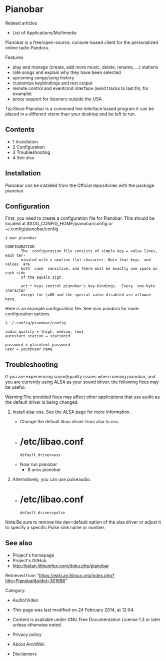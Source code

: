 Pianobar
========

Related articles

-   List of Applications/Multimedia

Pianobar is a free/open-source, console-based client for the
personalized online radio Pandora.

Features

-   play and manage (create, add more music, delete, rename, ...)
    stations
-   rate songs and explain why they have been selected
-   upcoming songs/song history
-   customize keybindings and text output
-   remote control and eventcmd interface (send tracks to last.fm, for
    example)
-   proxy support for listeners outside the USA

Tip:Since Pianobar is a command line interface based program it can be
placed in a different vterm than your desktop and be left to run.

Contents
--------

-   1 Installation
-   2 Configuration
-   3 Troubleshooting
-   4 See also

Installation
------------

Pianobar can be installed from the Official repositories with the
package pianobar.

Configuration
-------------

First, you need to create a configuration file for Pianobar. This should
be located at $XDG_CONFIG_HOME/pianobar/config or
~/.config/pianobar/config

    $ man pianobar

    CONFIGURATION
           The  configuration file consists of simple key = value lines, each ter‐
           minated with a newline (\n) character. Note that keys  and  values  are
           both  case  sensitive, and there must be exactly one space on each side
           of the equals sign.

           act_* keys control pianobar's key-bindings.  Every  one-byte  character
           except for \x00 and the special value disabled are allowed here.

Here is an example configuration file. See man pandora for more
configuration options.

    $ ~/.config/pianobar/config

    audio_quality = {high, medium, low}
    autostart_station = stationid

    password = plaintext_password
    user = your@user.name

Troubleshooting
---------------

If you are experiencing sound/quality issues when running pianobar, and
you are currently using ALSA as your sound driver, the following fixes
may be useful.

Warning:The provided fixes may affect other applications that use audio
as the default driver is being changed.

1.  Install alsa-oss. See the ALSA page for more information.
    -   Change the default libao driver from alsa to oss.
    -   # /etc/libao.conf
            default_driver=oss

    -   Now run pianobar
        -   $ aoss pianobar

2.  Alternatively, you can use pulseaudio.
    -   # /etc/libao.conf
            default_driver=pulse

Note:Be sure to remove the dev=default option of the alsa driver or
adjust it to specify a specific Pulse sink name or number.

See also
--------

-   Project's homepage
-   Project's GitHub
-   http://ketan.lithiumfox.com/doku.php/pianobar

Retrieved from
"https://wiki.archlinux.org/index.php?title=Pianobar&oldid=301686"

Category:

-   Audio/Video

-   This page was last modified on 24 February 2014, at 12:04.
-   Content is available under GNU Free Documentation License 1.3 or
    later unless otherwise noted.
-   Privacy policy
-   About ArchWiki
-   Disclaimers
